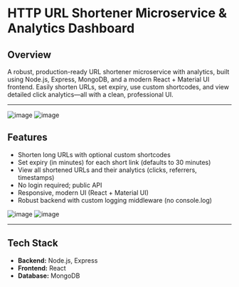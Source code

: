 # HTTP URL Shortener Microservice & Analytics Dashboard

## Overview
A robust, production-ready URL shortener microservice with analytics, built using Node.js, Express, MongoDB, and a modern React + Material UI frontend. Easily shorten URLs, set expiry, use custom shortcodes, and view detailed click analytics—all with a clean, professional UI.

---

![image](https://github.com/user-attachments/assets/30998417-7487-4a96-b89d-bb17bcfa7aed)
![image](https://github.com/user-attachments/assets/f428fefd-5e57-4cc4-bba2-8304229bd9ed)


## Features
- Shorten long URLs with optional custom shortcodes
- Set expiry (in minutes) for each short link (defaults to 30 minutes)
- View all shortened URLs and their analytics (clicks, referrers, timestamps)
- No login required; public API
- Responsive, modern UI (React + Material UI)
- Robust backend with custom logging middleware (no console.log)

![image](https://github.com/user-attachments/assets/3ecc2514-8c5f-4535-9157-96ecdfe78d52)
![image](https://github.com/user-attachments/assets/412f3deb-48c8-4dab-89b8-372826dd4c55)

---

## Tech Stack
- **Backend:** Node.js, Express
- **Frontend:** React
- **Database:** MongoDB
